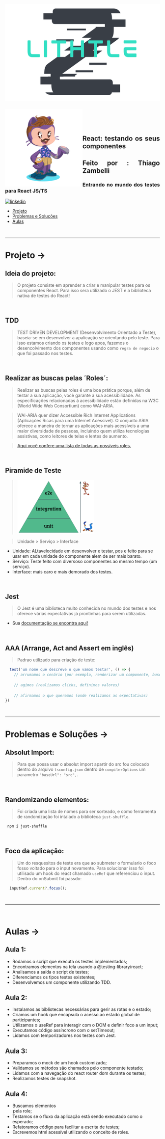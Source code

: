 ![Alt text](public/assets/logoLithtleZ.svg)

&nbsp;


<img align="left" width="50%" style="margin-top:-20px" src="public/assets/eu.png">

</br>
</br>

<div dsplay="inline-block">

<h2 align="justify">React: testando os seus componentes</h2>
<h2 align="justify">Feito por : Thiago Zambelli</h2>
<h3 align="justify">Entrando no mundo dos testes para React JS/TS</h3>
 
  <a href="https://www.linkedin.com/in/thiagozambelli">
    <img width="80px" src="https://i.ibb.co/RyZx12b/linkedin.png" alt="linkedin" style="vertical-align:top;">
  </a>
</div>

- [Projeto](#projeto)
- [Problemas e Soluções](#problemas__solucoes)
- [Aulas](#aulas)

&nbsp;

---

# Projeto -> <div id="porjeto"></div>

## Ideia do projeto:
> O projeto consiste em aprender a  criar e manipular testes para os componentes React. Para isso sera utilizado o JEST e a biblioteca nativa de testes do React!

&nbsp;

## TDD
> TEST DRIVEN DEVELOPMENT (Desenvolvimento Orientado a Teste), baseia-se em desenvolver a apalicação se orientando pelo teste. Para isso estamos criando os testes e logo apos, fazemos o desencolvimento dos componentes usando como `regra de negocio` o que foi passado nos testes.

&nbsp;

## Realizar as buscas pelas ´Roles´:
> Realizar as buscas pelas roles é uma boa prática porque, além de testar a sua aplicação, você garante a sua acessibilidade. As especificações relacionadas à acessibilidade estão definidas na W3C (World Wide Web Consortium) como WAI-ARIA.

> WAI-ARIA quer dizer Accessible Rich Internet Applications (Aplicações Ricas para uma Internet Acessível). O conjunto ARIA oferece a maneira de tornar as aplicações mais acessíveis a uma maior diversidade de pessoas, incluindo quem utiliza tecnologias assistivas, como leitores de telas e lentes de aumento.

> [Aqui você confere uma lista de todas as possíveis roles.](https://www.w3.org/TR/wai-aria-1.1/#role_definitions)

&nbsp;

## Piramide de Teste
  >![Alt text](public/assets/piramideDeTeste.png)
  
> Unidade > Serviço > Interface
  - Unidade: ALtavelocidade em desenvolver e testar, pos e feito para se usar em cada unidade do componente alem de ser mais barato.
  - Serviço: Teste feito com diversoso componentes ao mesmo tempo (um serviço).
  - Interface: mais caro e mais demorado dos testes. 

&nbsp;

## Jest  
> O Jest é uma biblioteca muito conhecida no mundo dos testes e nos oferece várias expectativas já prontinhas para serem utilizadas.
  - Sua [documentação se encontra aqui!](https://jestjs.io/pt-BR/docs/expect)

&nbsp;

## AAA (Arrange, Act and Assert em inglês)
> Padrao utilizado para criação de teste:
~~~JavaScript
  test('um nome que descreve o que vamos testar', () => {
    // arrumamos o cenário (por exemplo, renderizar um componente, buscamos componentes)

    // agimos (realizamos clicks, definimos valores)

    // afirmamos o que queremos (onde realizamos as expectativas)
})
~~~

&nbsp;

---

# Problemas e Soluções -> <div id="problemas__solucoes"></div>

## Absolut Import:
> Para que possa usar o absolut import apartir do src fou colocado dentro do arquivo `tsconfig.json` dentro de `compilerOptions` um parametro `"baseUrl": "src",`.

&nbsp;

## Randomizando elementos:
> Foi criada uma lista de nomes para ser sorteado, e como ferramenta de randomização foi intalado a biblioteca `just-shuffle`.
~~~JavaScript
 npm i just-shuffle
~~~

&nbsp;


## Foco da aplicação:
> Um do resquesitos de teste era que ao submeter o formulario o foco fosso voltado para o input novamente. Para solucionar isso foi utilisado um hook do react chamado `useRef` que referenciou o input. Dentro do onSubmit foi passdo:

  ~~~JavaScript
    inputRef.current?.focus();
  ~~~

&nbsp;

---

&nbsp;

# Aulas -> <div id="aulas"></div>

## Aula 1:

- Rodamos o script que executa os testes implementados;
- Encontramos elementos na tela usando a @testing-library/react;
- Analisamos a saída o script de testes;
- Diferenciamos os tipos testes existentes;
- Desenvolvemos um componente utilizando TDD.

## Aula 2:

- Instalamos as bibliotecas necessárias para gerir as rotas e o estado;
- Criamos um hook que encapsula o acesso ao estado global de participantes;
- Utilizamos o useRef para interagir com o DOM e definir foco a um input;
- Executamos código assíncrono com o setTimeout;
- Lidamos com temporizadores nos testes com Jest.

## Aula 3:

- Preparamos o mock de um hook customizado;
- Validamos se métodos são chamados pelo componente testado;
- Lidamos com a navegação do react router dom durante os testes;
- Realizamos testes de snapshot.

## Aula 4:

- Buscamos elementos <option> pela role;
- Testamos se o fluxo da aplicação está sendo executado como o esperado;
- Refatoramos código para facilitar a escrita de testes;
- Escrevemos html acessível utilizando o conceito de roles.
